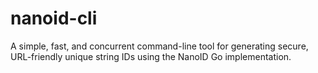 # nanoid-cli
A simple, fast, and concurrent command-line tool for generating secure, URL-friendly unique string IDs using the NanoID Go implementation.
